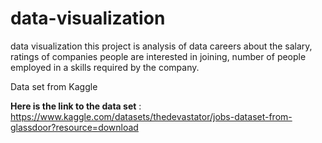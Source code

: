 # data-visualization
data visualization this project is analysis of data careers about the salary, ratings of companies people are interested in joining, number of people employed in a skills required by the company.

Data set from Kaggle

**Here is the link to the data set** :  https://www.kaggle.com/datasets/thedevastator/jobs-dataset-from-glassdoor?resource=download
